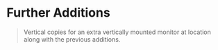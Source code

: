 # Further Additions 
  > Vertical copies for an extra vertically mounted monitor at location along with the previous additions.
